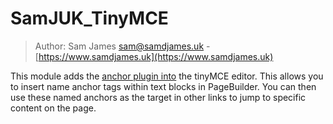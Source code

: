 # SamJUK_TinyMCE
> Author: Sam James <sam@samdjames.uk> - [https://www.samdjames.uk](https://www.samdjames.uk)

This module adds the [anchor plugin into](https://www.tiny.cloud/docs/tinymce/latest/anchor/) the tinyMCE editor. This allows you to insert name anchor tags within text blocks in PageBuilder. You can then use these named anchors as the target in other links to jump to specific content on the page.

